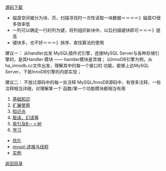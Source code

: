[源码下载](https://dev.mysql.com/downloads/mysql/5.5.html?os=src&version=5.1)

* 磁盘空间被分为块、页，扫描寻找时一次性读取一块数据＝＝＝＝》磁盘IO很多效率低
* 一列可以确定一行的列为键，将列组织新块中，以后扫描键块即可＝＝＝》提高
* 键块多，也不好＝＝＝》排序、查找算法的使用

建议一： 从handler出发
MySQL插件式引擎，连接MySQL Server与各种存储引擎的，是其Handler
模块 —— hanlder模块是灵魂；
以InnoDB引擎为例，从ha_innodb.cc文件出发，理解其中的每一个接口的
功能，能够上达MySQL Server，下抵InnoDB引擎的内部实现；

建议二： 不放过源码中的每一处注释
MySQL/InnoDB源码中，有很多注释，一些注释相当详细，对理解某一个
函数/某一个功能模块都相当有用

1. [基础知识](base.md)
1. [扩展使用](extend.md)
1. [知识点](know.md)
1. [脏读、幻读等](read.md)
1. [索引及B－＋树](index.md)
1. [学习](learn.md)
* [优化](youhua.md)
* [mysql-连接与线程](conn_t.md)
* [实例](exam.md)


[返回目录](../README.md)